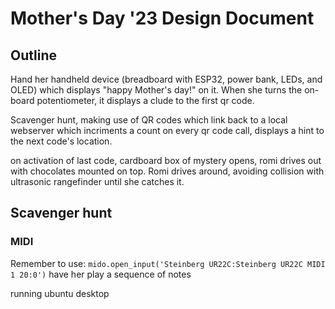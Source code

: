 # Mother's Day '23 Design Document

## Outline

Hand her handheld device (breadboard with ESP32, power bank, LEDs, and OLED) which displays "happy Mother's day!" on it. When she turns the on-board potentiometer, it displays a clude to the first qr code.

Scavenger hunt, making use of QR codes which link back to a local webserver which incriments a count on every qr code call, displays a hint to the next code's location.

on activation of last code, cardboard box of mystery opens, romi drives out with chocolates mounted on top. Romi drives around, avoiding collision with ultrasonic rangefinder until she catches it.

## Scavenger hunt

### MIDI
Remember to use: `mido.open_input('Steinberg UR22C:Steinberg UR22C MIDI 1 20:0')`
have her play a sequence of notes

running ubuntu desktop
